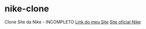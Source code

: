 # nike-clone
 Clone Site da Nike - INCOMPLETO
<a href="https://jjonasandrade.github.io/NikeClone/">Link do meu Site</a>
<a href="www.nike.com.br">Site oficial Nike</a>
